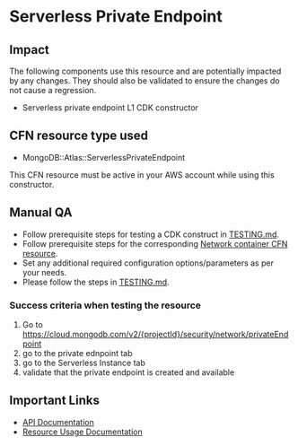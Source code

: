 # Serverless Private Endpoint

## Impact

The following components use this resource and are potentially impacted by any changes. They should also be validated to ensure the changes do not cause a regression.

- Serverless private endpoint L1 CDK constructor

## CFN resource type used

- MongoDB::Atlas::ServerlessPrivateEndpoint

This CFN resource must be active in your AWS account while using this constructor.

## Manual QA

- Follow prerequisite steps for testing a CDK construct in [TESTING.md](../../../TESTING.md).
- Follow prerequisite steps for the corresponding [Network container CFN resource](https://github.com/mongodb/mongodbatlas-cloudformation-resources/blob/master/cfn-resources/serverless-private-endpoint/test/README.md).
- Set any additional required configuration options/parameters as per your needs.
- Please follow the steps in [TESTING.md](../../../TESTING.md).

### Success criteria when testing the resource

1. Go to https://cloud.mongodb.com/v2/{projectId}/security/network/privateEndpoint
2. go to the private ednpoint tab
3. go to the Serverless Instance tab
4. validate that the private endpoint is created and available

## Important Links

- [API Documentation](https://www.mongodb.com/docs/api/doc/atlas-admin-api-v2/group/endpoint-network-peering)
- [Resource Usage Documentation](https://www.mongodb.com/docs/atlas/reference/atlas-operator/ak8so-network-peering/)
